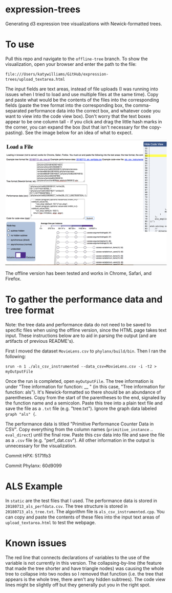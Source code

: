 # expression-trees
Generating d3 expression tree visualizations with Newick-formatted trees.

# To use

Pull this repo and navigate to the `offline-tree` branch. To show the visualization, open your browser and enter the path to the file:
```
file:///Users/katywilliams/GitHub/expression-trees/upload_textarea.html
```
The input fields are text areas, instead of file uploads (I was running into issues when I tried to load and use multiple files at the same time). Copy and paste what would be the contents of the files into the corresponding fields (paste the tree format into the corresponding box, the comma-separated performance data into the correct box, and whatever code you want to view into the code view box). Don't worry that the text boxes appear to be one column tall - if you click and drag the little hash marks in the corner, you can expand the box (but that isn't necessary for the copy-pasting). See the image below for an idea of what to expect.

![Image of Traveler tree](textarea.png)

The offline version has been tested and works in Chrome, Safari, and Firefox.


# To gather the performance data and tree format

Note: the tree data and performance data do not need to be saved to specific files when using the offline version, since the
HTML page takes text input. These instructions below are to aid in parsing the output (and are artifacts of previous README's).

First I moved the dataset `MovieLens.csv` to `phylanx/build/bin`. Then I ran the following:
```
srun -n 1 ./als_csv_instrumented --data_csv=MovieLens.csv -i -t2 > myOutputFile
```

Once the run is completed, open `myOutputFile`. The tree information is under "Tree information for function: __ " (in this case, "Tree information for function: als"). It's Newick-formatted so there should be an abundance of parentheses. Copy from the start of the parentheses to the end, signaled by the function name and a semicolon. Paste this tree into a plain text file and save the file as a `.txt` file (e.g. "tree.txt"). Ignore the graph data labeled `graph "als" {`.

The performance data is titled "Primitive Performance Counter Data in CSV". Copy everything from the column names (`primitive_instance` .. `eval_direct`) until the final row. Paste this csv data into file and save the file as a `.csv` file (e.g. "perf_dat.csv"). All other information in the output is unnecessary for the visualization.

Commit HPX: 5171fb3

Commit Phylanx: 60d9099


# ALS Example
In `static` are the test files that I used. The performance data is stored in `20180713_als_perfdata.csv`. The tree structure is stored in `20180713_als_tree.txt`. The algorithm file is `als_csv_instrumented.cpp`. You can copy and paste the contents of these files into the input text areas of `upload_textarea.html` to test the webpage.

# Known issues
The red line that connects declarations of variables to the use of the variable is not currently in this version. The collapsing-by-line (the feature that made the tree shorter and have triangle nodes) was causing the whole tree to collapse into two nodes so I removed that function (i.e. the tree that appears is the whole tree, there aren't any hidden subtrees). The code view lines might be slightly off but they generally put you in the right spot.





